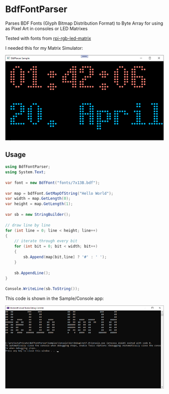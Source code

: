 # BdfFontParser
Parses BDF Fonts (Glyph Bitmap Distribution Format) to Byte Array for using as Pixel Art in consoles or LED Matrixes

Tested with fonts from [rpi-rgb-led-matrix](https://github.com/hzeller/rpi-rgb-led-matrix/tree/master/fonts)

I needed this for my Matrix Simulator:

![Matrix Simulator](/MatrixSimulator.png "Matrix Simulator")

## Usage

```C#
using BdfFontParser;
using System.Text;

var font = new BdfFont("fonts/7x13B.bdf");

var map = bdfFont.GetMapOfString("Hello World");
var width = map.GetLength(0);
var height = map.GetLength(1);

var sb = new StringBuilder();

// draw line by line
for (int line = 0; line < height; line++)
{
    // iterate through every bit
    for (int bit = 0; bit < width; bit++)
    {
        sb.Append(map[bit,line] ? '#' : ' ');
    }    
        
    sb.AppendLine();
}

Console.WriteLine(sb.ToString());
```
This code is shown in the Sample/Console app:

![Console Sample](/SampleConsole.png "Console Sample")